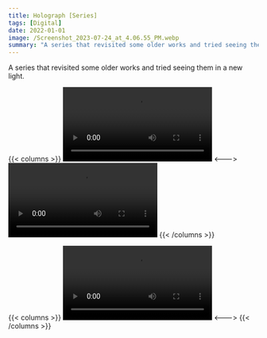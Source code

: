 ```yaml
---
title: Holograph [Series]
tags: [Digital]
date: 2022-01-01
image: /Screenshot_2023-07-24_at_4.06.55_PM.webp
summary: "A series that revisited some older works and tried seeing them in a new light."
---
```


A series that revisited some older works and tried seeing them in a new light.

{{< columns >}}
![Glitch - 1 of 54.mov](/Glitch-1.mov)
<--->
![Glitch - 2 of 54.mov](/Glitch_-_2_of_54.mov)
{{< /columns >}}

{{< columns >}}
![Glitch - 3 of 54.mov](/Glitch_-_3_of_54.mov)
<--->
{{< /columns >}}
